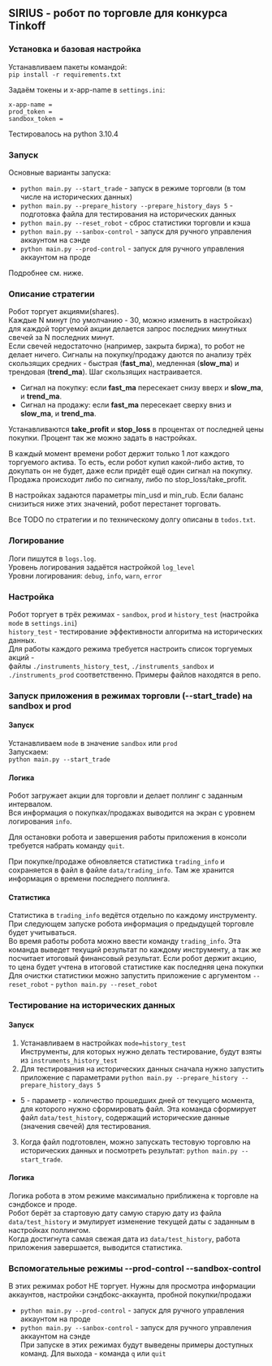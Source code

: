 ## SIRIUS - робот по торговле для конкурса Tinkoff

### Установка и базовая настройка
Устанавливаем пакеты командой:  
`pip install -r requirements.txt`  

Задаём токены и x-app-name в `settings.ini`:
```
x-app-name =   
prod_token =   
sandbox_token =
```
Тестировалось на python 3.10.4

### Запуск
Основные варианты запуска:  
- `python main.py --start_trade` - запуск в режиме торговли (в том числе на исторических данных)
- `python main.py --prepare_history --prepare_history_days 5` - подготовка файла для тестирования на исторических данных
- `python main.py --reset_robot` - сброс статистики торговли и кэша
- `python main.py --sanbox-control` - запуск для ручного управления аккаунтом на сэнде  
- `python main.py --prod-control` - запуск для ручного управления аккаунтом на проде

Подробнее см. ниже.

### Описание стратегии
Робот торгует акциями(shares).  
Каждые N минут (по умолчанию - 30, можно изменить в настройках)
для каждой торгуемой акции делается запрос последних минутных свечей за N последних минут.  
Если свечей недостаточно (например, закрыта биржа), то робот не делает ничего.
Сигналы на покупку/продажу даются по анализу трёх скользящих средних - быстрая (**fast_ma**), медленная (**slow_ma**) и 
трендовая (**trend_ma**). Шаг скользящих настраивается.  
- Сигнал на покупку: если **fast_ma** пересекает снизу вверх и **slow_ma**, и **trend_ma**.  
- Сигнал на продажу: если **fast_ma** пересекает сверху вниз и **slow_ma**, и **trend_ma**.

Устанавливаются **take_profit** и **stop_loss** в процентах от последней цены покупки.
Процент так же можно задать в настройках.  

В каждый момент времени робот держит только 1 лот каждого торгуемого актива.
То есть, если робот купил какой-либо актив, то докупать он не будет, даже если придёт ещё один сигнал на покупку.  
Продажа происходит либо по сигналу, либо по stop_loss/take_profit.

В настройках задаются параметры min_usd и min_rub. Если
баланс снизиться ниже этих значений, робот перестанет торговать.  

Все TODO по стратегии и по техническому долгу описаны в `todos.txt`.

### Логирование
Логи пишутся в `logs.log`.  
Уровень логирования задаётся настройкой `log_level`  
Уровни логирования: `debug`, `info`, `warn`, `error`

### Настройка
Робот торгует в трёх режимах - `sandbox`, `prod` и `history_test` (настройка `mode` в `settings.ini`)  
`history_test` - тестирование эффективности алгоритма на исторических данных.  
Для работы каждого режима требуется настроить список торгуемых акций -   
файлы `./instruments_history_test`, `./instruments_sandbox` и `./instruments_prod` соответственно.
Примеры файлов находятся в репо.

### Запуск приложения в режимах торговли (--start_trade) на sandbox и prod
#### Запуск
Устанавливаем `mode` в значение `sandbox` или `prod`  
Запускаем:  
`python main.py --start_trade`
#### Логика  
Робот загружает акции для торговли и делает поллинг с заданным интервалом.  
Вся информация о покупках/продажах выводится на экран с уровнем логирования `info`.

Для остановки робота и завершения работы приложения в консоли требуется набрать команду `quit`.

При покупке/продаже обновляется статистика `trading_info` и сохраняется в файл в файле `data/trading_info`.
Там же хранится информация о времени последнего поллинга.  
#### Статистика
Статистика в `trading_info` ведётся отдельно по каждому инструменту. 
При следующем запуске робота информация о предыдущей торговле будет
учитываться.  
Во время работы робота можно ввести команду `trading_info`.
Эта команда выведет текущий результат по каждому инструменту, а так же посчитает итоговый финансовый результат.
Если робот держит акцию, то цена будет учтена в итоговой статистике как последняя цена покупки  
Для очистки статистики можно запустить приложение с аргументом `--reset_robot` - `python main.py --reset_robot`  

### Тестирование на исторических данных
#### Запуск
1. Устанавливаем в настройках `mode=history_test`  
Инструменты, для которых нужно делать тестирование, будут взяты из `instruments_history_test`  
2. Для тестирования на исторических данных сначала нужно запустить приложение с параметрами
`python main.py --prepare_history --prepare_history_days 5`   
- 5 - параметр - количество прошедших дней от текущего момента, для которого нужно сформировать файл.
Эта команда сформирует файл `data/test_history`, содержащий исторические данные (значения свечей) для тестирования.

3. Когда файл подготовлен, можно запускать тестовую торговлю на исторических данных и посмотреть результат:
`python main.py --start_trade`.
#### Логика
Логика робота в этом режиме максимально приближена к торговле на сэндбоксе и проде.  
Робот берёт за стартовую дату самую старую дату из файла `data/test_history` и 
эмулирует изменение текущей даты с заданным в настройках поллингом.  
Когда достигнута самая свежая дата из `data/test_history`, работа приложения завершается, выводится статистика.

### Вспомогательные режимы --prod-control --sandbox-control
В этих режимах робот НЕ торгует.
Нужны для просмотра информации аккаунтов, настройки сэндбокс-аккаунта,
пробной покупки/продажи    
- `python main.py --prod-control` - запуск для ручного управления аккаунтом на проде  
- `python main.py --sanbox-control` - запуск для ручного управления аккаунтом на сэнде  
При запуске в этих режимах будут выведены примеры доступных команд.
Для выхода - команда `q` или `quit`

